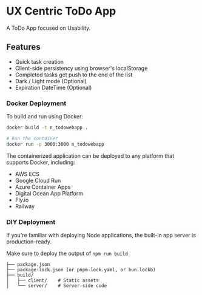 # UX Centric ToDo App

A ToDo App focused on Usability.

## Features

- Quick task creation
- Client-side persistency using browser's localStorage
- Completed tasks get push to the end of the list
- Dark / Light mode (Optional)
- Expiration DateTime (Optional)

### Docker Deployment

To build and run using Docker:

```bash
docker build -t n_todowebapp .

# Run the container
docker run -p 3000:3000 n_todowebapp
```

The containerized application can be deployed to any platform that supports Docker, including:

- AWS ECS
- Google Cloud Run
- Azure Container Apps
- Digital Ocean App Platform
- Fly.io
- Railway

### DIY Deployment

If you're familiar with deploying Node applications, the built-in app server is production-ready.

Make sure to deploy the output of `npm run build`

```
├── package.json
├── package-lock.json (or pnpm-lock.yaml, or bun.lockb)
├── build/
│   ├── client/    # Static assets
│   └── server/    # Server-side code
```
